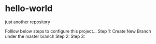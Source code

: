# hello-world
just another repository

Folllow below steps to configure this project...
Step 1: Create New Branch under the master branch
Step 2: 
Step 3:
